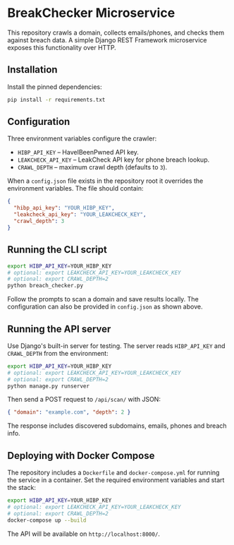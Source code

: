 # BreakChecker Microservice

This repository crawls a domain, collects emails/phones, and checks them against breach data. A simple Django REST Framework microservice exposes this functionality over HTTP.

## Installation

Install the pinned dependencies:

```bash
pip install -r requirements.txt
```

## Configuration

Three environment variables configure the crawler:

- `HIBP_API_KEY` – HaveIBeenPwned API key.
- `LEAKCHECK_API_KEY` – LeakCheck API key for phone breach lookup.
- `CRAWL_DEPTH` – maximum crawl depth (defaults to `3`).

When a `config.json` file exists in the repository root it overrides the
environment variables. The file should contain:

```json
{
  "hibp_api_key": "YOUR_HIBP_KEY",
  "leakcheck_api_key": "YOUR_LEAKCHECK_KEY",
  "crawl_depth": 3
}
```


## Running the CLI script

```bash
export HIBP_API_KEY=YOUR_HIBP_KEY
# optional: export LEAKCHECK_API_KEY=YOUR_LEAKCHECK_KEY
# optional: export CRAWL_DEPTH=2
python breach_checker.py
```
Follow the prompts to scan a domain and save results locally. The configuration
can also be provided in `config.json` as shown above.

## Running the API server

Use Django's built-in server for testing. The server reads `HIBP_API_KEY` and
`CRAWL_DEPTH` from the environment:

```bash
export HIBP_API_KEY=YOUR_HIBP_KEY
# optional: export LEAKCHECK_API_KEY=YOUR_LEAKCHECK_KEY
# optional: export CRAWL_DEPTH=2
python manage.py runserver
```

Then send a POST request to `/api/scan/` with JSON:

```json
{ "domain": "example.com", "depth": 2 }
```

The response includes discovered subdomains, emails, phones and breach info.

## Deploying with Docker Compose

The repository includes a `Dockerfile` and `docker-compose.yml` for running the
service in a container. Set the required environment variables and start the
stack:

```bash
export HIBP_API_KEY=YOUR_HIBP_KEY
# optional: export LEAKCHECK_API_KEY=YOUR_LEAKCHECK_KEY
# optional: export CRAWL_DEPTH=2
docker-compose up --build
```

The API will be available on `http://localhost:8000/`.

